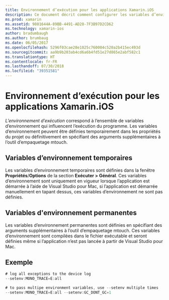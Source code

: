 ```yaml
---
title: Environnement d’exécution pour les applications Xamarin.iOS
description: Ce document décrit comment configurer les variables d’environnement temporaires et permanentes d’une application Xamarin.iOS. Les variables peuvent être spécifiées dans les propriétés d’un projet ou en tant qu’arguments supplémentaires avec l’outil d’empaquetage mtouch.
ms.prod: xamarin
ms.assetid: 9801644A-89BB-4491-AD28-7F3B97D2CD62
ms.technology: xamarin-ios
author: bradumbaugh
ms.author: brumbaug
ms.date: 06/05/2017
ms.openlocfilehash: 5296f03cae28e1025c760004c520a2b415ec493d
ms.sourcegitcommit: aa9b9b203ab4cd6a6b4fd51e27d865e2abf582c1
ms.translationtype: HT
ms.contentlocale: fr-FR
ms.lasthandoff: 07/30/2018
ms.locfileid: "39351581"
---
```

# <a name="execution-environment-for-xamarinios-apps"></a>Environnement d’exécution pour les applications Xamarin.iOS

*L’environnement d’exécution* correspond à l’ensemble de variables d’environnement qui influencent l’exécution du programme. Les variables d’environnement peuvent être définies temporairement dans les propriétés du projet ou définitivement en spécifiant des arguments supplémentaires à l’outil d’empaquetage mtouch.

## <a name="temporary-environment-variables"></a>Variables d’environnement temporaires

Les variables d’environnement temporaires sont définies dans la fenêtre **Propriétés**/**Options** de la section **Exécuter > Général**. Ces variables d’environnement sont uniquement en vigueur lorsque l’application est démarrée à l’aide de Visual Studio pour Mac, si l’application est démarrée manuellement en tapant dessus, ces variables d’environnement ne sont pas définies.

## <a name="permanent-environment-variables"></a>Variables d'environnement permanentes

Les variables d’environnement permanentes sont définies en spécifiant des arguments supplémentaires à l’outil d’empaquetage mtouch. Ces variables d’environnement sont compilées dans le fichier exécutable et seront définies même si l’application n’est pas lancée à partir de Visual Studio pour Mac.

## <a name="example"></a>Exemple

```csharp
# log all exceptions to the device log
--setenv:MONO_TRACE=E:all

# to pass multipe environment variables, use --setenv multiple times
--setenv:MONO_TRACE=E:all --setenv:GC_DONT_GC=1
```

